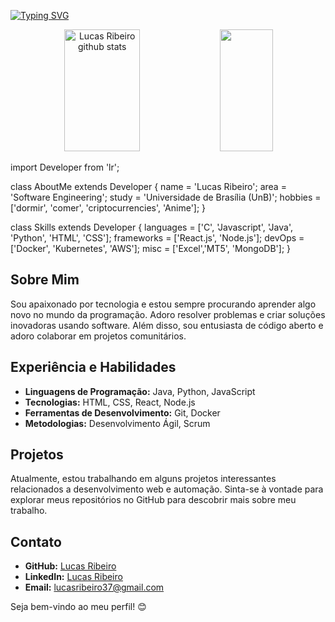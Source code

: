 [![Typing SVG](https://readme-typing-svg.herokuapp.com/?color=009999&size=35&center=true&vCenter=true&width=1000&lines=Olá,+meu+nome+é+Lucas+Ribeiro!;Eu+tenho+21+anos+de+idade;Curso+Engenharia+de+Software+na+UnB;Seja+bem+vindo!+:%29)](https://git.io/typing-svg)

<div align="center">  
  <img width="49%" height="195px" src="https://github-readme-stats.vercel.app/api?username=lucassouzs&show_icons=true&count_private=true&hide_border=true&title_color=ffffcc&icon_color=ffffcc&text_color=ffffcc&bg_color=0d1117" alt="Lucas Ribeiro github stats" /> 
  <img width="41%" height="195px" src="https://github-readme-stats.vercel.app/api/top-langs/?username=lucassouzs&layout=compact&hide_border=true&title_color=ffffcc&text_color=ffffcc&bg_color=0d1117" />
</div>

import Developer from 'lr';

class AboutMe extends Developer {
  name = 'Lucas Ribeiro';
  area = 'Software Engineering';
  study = 'Universidade de Brasília (UnB)';
  hobbies = ['dormir', 'comer', 'criptocurrencies', 'Anime'];
}

class Skills extends Developer {
  languages  = ['C', 'Javascript', 'Java', 'Python', 'HTML', 'CSS'];
  frameworks = ['React.js', 'Node.js'];
  devOps = ['Docker', 'Kubernetes', 'AWS'];
  misc = ['Excel','MT5', 'MongoDB'];
}

## Sobre Mim
Sou apaixonado por tecnologia e estou sempre procurando aprender algo novo no mundo da programação. Adoro resolver problemas e criar soluções inovadoras usando software. Além disso, sou entusiasta de código aberto e adoro colaborar em projetos comunitários.

## Experiência e Habilidades
- **Linguagens de Programação:** Java, Python, JavaScript
- **Tecnologias:** HTML, CSS, React, Node.js
- **Ferramentas de Desenvolvimento:** Git, Docker
- **Metodologias:** Desenvolvimento Ágil, Scrum

## Projetos
Atualmente, estou trabalhando em alguns projetos interessantes relacionados a desenvolvimento web e automação. Sinta-se à vontade para explorar meus repositórios no GitHub para descobrir mais sobre meu trabalho.

## Contato
- **GitHub:** [Lucas Ribeiro](https://github.com/lucassouzs)
- **LinkedIn:** [Lucas Ribeiro](https://www.linkedin.com/in/lucassouzs/)
- **Email:** lucasribeiro37@gmail.com

Seja bem-vindo ao meu perfil! 😊
